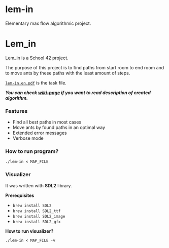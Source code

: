 # lem-in
Elementary max flow algorithmic project.

# Lem_in

Lem_in is a School 42 project.

The purpose of this project is to find paths from start room to end room and to move ants by these paths with the least amount of steps.

[`lem-in.en.pdf`](/lem-in.en.pdf) is the task file.

_**You can check [wiki-page](../../wiki/Algorithm) if you want to read description of created algorithm.**_

### Features

* Find all best paths in most cases
* Move ants by found paths in an optimal way
* Extended error messages
* Verbose mode

### How to run program?

```
./lem-in < MAP_FILE
```
### Visualizer

It was written with **SDL2** library.

**Prerequisites**

* `brew install SDL2`
* `brew install SDL2_ttf`
* `brew install SDL2_image`
* `brew install SDL2_gfx`

**How to run visualizer?**

```
./lem-in < MAP_FILE -v
```
